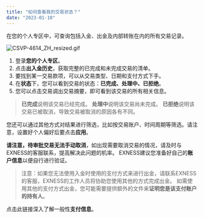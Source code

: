 ```yaml
---
title: "如何查看我的交易状态？"
date: "2023-01-10"
---
```


在您的个人专区中，可查询包括入金、出金及内部转账在内的所有交易记录。

![CSVP-4614_ZH_resized.gif](https://get.exness.help/hc/article_attachments/6871372631836)

1. 登录**您的个人专区**。
2. 点击**出入金历史**，获取完整的已完成和未完成交易的清单。
3. 要找到某一交易款项，可以从交易类型、日期和支付方式下手。
4. 在**状态**下，您可以看到交易的状态：**已完成、处理中、已拒绝**。
5. 您可以点击交易调出交易摘要，即可看到该交易的所有相关信息。

> **已完成**说明该交易已经完成。
> **处理中**说明该交易尚未完成。
> **已拒绝**说明该交易已被取消，导致交易被取消的原因各有不同。

您还可以通过其他方式对结果进行筛选，比如按交易账户、时间周期等筛选。请注意，设置好个人偏好后要点击**应用**。

**请注意，待审批交易无法手动取消**，如出现需要取消交易的情况，请及时与EXNESS的客服联系，提高解决此问题的机率。 EXNESS建议您准备好自己的**账户信息**以便自行进行验证。

> 注意：如果您无法使用入金时使用的支付方式来进行出金，请联系EXNESS的客服，EXNESS的工作人员将协助您使用其他的方式完成出金。 如需使用其他的支付方式出金，您可能需要提供额外的文件来**证明您是该支付账户的持有人**。

点击此链接深入了解一般性**支付信息**。
